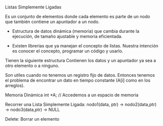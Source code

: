 Listas Simplemente Ligadas

Es un conjunto de elementos donde cada elemento es parte de un nodo que también contiene un apuntador a un nodo.


- Estructura de datos dinámica (memoria) que cambia durante la ejecución, de tamaño ajustable y memoria eficientada.

- Existen librerias que ya manejan el concepto de listas. Nuestra intención es conocer
el concepto, programar un código y usarlo.

Tienen la siguiente estructura
Contienen los datos y un apuntador ya sea a otro elemento o a ninguno.

Son utiles cuando no tenemos un registro fijo de datos. Entonces tenemos el problema
de encontrar un dato en tiempo constante (A[i] como en los arreglos).

Memoria Dinámica
int *A;         // Accedemos a un espacio de memoria

Recorrer una Lista Simplemente Ligada:
nodo1(data, ptr) -> nodo2(data,ptr) -> nodo3(data,ptr) -> NULL



Delete: Borrar un elemento



